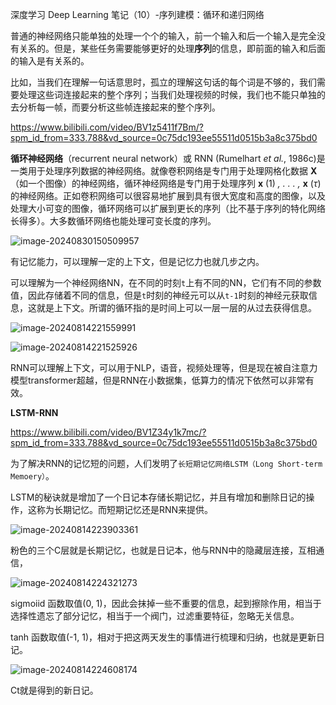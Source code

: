 深度学习 Deep Learning 笔记（10）-序列建模：循环和递归网络



普通的神经网络只能单独的处理一个个的输入，前一个输入和后一个输入是完全没有关系的。但是，某些任务需要能够更好的处理**序列**的信息，即前面的输入和后面的输入是有关系的。

比如，当我们在理解一句话意思时，孤立的理解这句话的每个词是不够的，我们需要处理这些词连接起来的整个序列；当我们处理视频的时候，我们也不能只单独的去分析每一帧，而要分析这些帧连接起来的整个序列。



https://www.bilibili.com/video/BV1z5411f7Bm/?spm_id_from=333.788&vd_source=0c75dc193ee55511d0515b3a8c375bd0



**循环神经网络**（recurrent neural network）或 RNN (Rumelhart *et al.*, 1986c)是一类用于处理序列数据的神经网络。就像卷积网络是专门用于处理网格化数据 **X**（如一个图像）的神经网络，循环神经网络是专门用于处理序列 **x** (1) *, . . . ,* **x** (*τ*) 的神经网络。正如卷积网络可以很容易地扩展到具有很大宽度和高度的图像，以及处理大小可变的图像，循环网络可以扩展到更长的序列（比不基于序列的特化网络长得多）。大多数循环网络也能处理可变长度的序列。

![image-20240830150509957](D:\dev\php\magook\trunk\server\md\img\image-20240830150509957.png)



有记忆能力，可以理解一定的上下文，但是记忆力也就几步之内。

可以理解为一个神经网络NN，在不同的时刻`t`上有不同的NN，它们有不同的参数值，因此存储着不同的信息，但是`t`时刻的神经元可以从`t-1`时刻的神经元获取信息，这就是上下文。所谓的循环指的是时间上可以一层一层的从过去获得信息。

![image-20240814221559991](D:\dev\php\magook\trunk\server\md\img\image-20240814221559991.png)

![image-20240814221525926](D:\dev\php\magook\trunk\server\md\img\image-20240814221525926.png)





RNN可以理解上下文，可以用于NLP，语音，视频处理等，但是现在被自注意力模型transformer超越，但是RNN在小数据集，低算力的情况下依然可以非常有效。



**LSTM-RNN**

https://www.bilibili.com/video/BV1Z34y1k7mc/?spm_id_from=333.788&vd_source=0c75dc193ee55511d0515b3a8c375bd0

为了解决RNN的记忆短的问题，人们发明了`长短期记忆网络LSTM（Long Short-term Memoery）`。

LSTM的秘诀就是增加了一个日记本存储长期记忆，并且有增加和删除日记的操作，这称为长期记忆。而短期记忆还是RNN来提供。

![image-20240814223903361](D:\dev\php\magook\trunk\server\md\img\image-20240814223903361.png)

粉色的三个C层就是长期记忆，也就是日记本，他与RNN中的隐藏层连接，互相通信，

![image-20240814224321273](D:\dev\php\magook\trunk\server\md\img\image-20240814224321273.png)



sigmoiid 函数取值(0, 1)，因此会抹掉一些不重要的信息，起到擦除作用，相当于选择性遗忘了部分记忆，相当于一个阀门，过滤重要特征，忽略无关信息。

tanh 函数取值(-1, 1)，相对于把这两天发生的事情进行梳理和归纳，也就是更新日记。



![image-20240814224608174](D:\dev\php\magook\trunk\server\md\img\image-20240814224608174.png)

Ct就是得到的新日记。